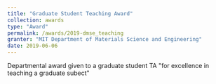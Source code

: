 ```yaml
---
title: "Graduate Student Teaching Award"
collection: awards
type: "Award"
permalink: /awards/2019-dmse_teaching
granter: "MIT Department of Materials Science and Engineering"
date: 2019-06-06
---
```


Departmental award given to a graduate student TA &quot;for excellence in teaching a graduate subect&quot;
